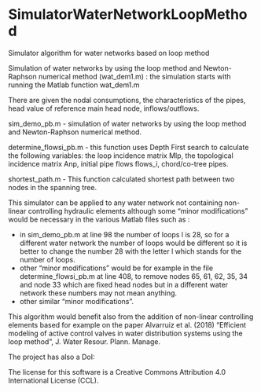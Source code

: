 # SimulatorWaterNetworkLoopMethod
Simulator algorithm for water networks based on loop method


Simulation of water networks by using the loop method and Newton-Raphson numerical method  (wat_dem1.m) : the simulation starts with running the Matlab function wat_dem1.m
 
There are given the nodal consumptions, the characteristics of the pipes, head value of reference main head node, inflows/outflows. 

sim_demo_pb.m   - simulation of water networks by using the loop method and Newton-Raphson numerical method.

determine_flowsi_pb.m - this function uses Depth First search to calculate the following variables: the loop incidence matrix Mlp, the topological incidence matrix Anp, initial pipe flows flows_i, chord/co-tree pipes.

shortest_path.m  - This function calculated shortest path between two nodes in the spanning tree.

This simulator can be applied to any water network not containing non-linear controlling hydraulic elements although some “minor modifications” would be necessary in the various Matlab files such as :
- in sim_demo_pb.m at line 98 the number of loops l is 28, so for a different water network the number of loops would be different so it is better to change the number 28 with the letter l which stands for the number of loops.  
- other “minor modifications” would be for example in the file determine_flowsi_pb.m at line 408, to remove nodes 65, 61, 62, 35, 34 and node 33 which are fixed head nodes but in a different water network these numbers may not mean anything.
- other similar “minor modifications”.  

This algorithm would benefit also from the addition of non-linear controlling elements based for example on the paper Alvarruiz et al. (2018) “Efficient modeling of active control valves in water distribution systems using the loop method”, J. Water Resour. Plann. Manage.  

The project has also a DoI: 

The license for this software is a Creative Commons Attribution 4.0 International License (CCL). 

